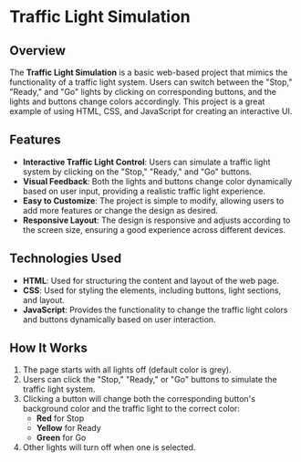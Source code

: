 
# Traffic Light Simulation

## Overview

The **Traffic Light Simulation** is a basic web-based project that mimics the functionality of a traffic light system. Users can switch between the "Stop," "Ready," and "Go" lights by clicking on corresponding buttons, and the lights and buttons change colors accordingly. This project is a great example of using HTML, CSS, and JavaScript for creating an interactive UI.

## Features

- **Interactive Traffic Light Control**: Users can simulate a traffic light system by clicking on the "Stop," "Ready," and "Go" buttons.
- **Visual Feedback**: Both the lights and buttons change color dynamically based on user input, providing a realistic traffic light experience.
- **Easy to Customize**: The project is simple to modify, allowing users to add more features or change the design as desired.
- **Responsive Layout**: The design is responsive and adjusts according to the screen size, ensuring a good experience across different devices.

## Technologies Used

- **HTML**: Used for structuring the content and layout of the web page.
- **CSS**: Used for styling the elements, including buttons, light sections, and layout.
- **JavaScript**: Provides the functionality to change the traffic light colors and buttons dynamically based on user interaction.

## How It Works

1. The page starts with all lights off (default color is grey).
2. Users can click the "Stop," "Ready," or "Go" buttons to simulate the traffic light system.
3. Clicking a button will change both the corresponding button's background color and the traffic light to the correct color:
   - **Red** for Stop
   - **Yellow** for Ready
   - **Green** for Go
4. Other lights will turn off when one is selected.